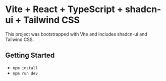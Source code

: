 # Vite + React + TypeScript + shadcn-ui + Tailwind CSS

This project was bootstrapped with Vite and includes shadcn-ui and Tailwind CSS.

## Getting Started

- `npm install`
- `npm run dev` 